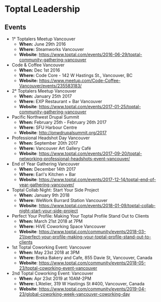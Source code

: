 # Toptal Leadership

## Events


* 1° Toptalers Meetup Vancouver
	* **When:**	June 29th 2016
	* **Where:** Steamworks Vancouver  
	* **Website**: https://www.toptal.com/events/2016-06-29/toptal-community-gathering-vancouver
* Code & Coffee Vancouver
	* **When:** Dec 1st 2016 	
	* **Where:** Code Core - 142 W Hastings St., Vancouver, BC
	* **Website:** https://www.meetup.com/Code-Coffee-Vancouver/events/235583183/
* 2° Toptalers Meetup Vancouver
	* **When:**	January 25th 2017
	* **Where:** EXP Restaurant + Bar Vancouver
	* **Website**: https://www.toptal.com/events/2017-01-25/toptal-community-gathering-vancouver
* Pacific Northwest Drupal Summit
	* **When:**	February 25th - February 26th 2017
	* **Where:** SFU Harbour Centre
	* **Website**: http://pnwdrupalsummit.org/2017
* Professional Headshot Day Vancouver
	* **When:**	September 20th 2017
	* **Where:** Vancouver Art Gallery Café
	* **Website**: https://www.toptal.com/events/2017-09-20/toptal-networking-professional-headshots-event-vancouver/
* End of Year Gathering Vancouver
	* **When:**	December 14th 2017
	* **Where:** Earl's Kitchen + Bar
	* **Website**: https://www.toptal.com/events/2017-12-14/toptal-end-of-year-gathering-vancouver/
* Toptal Collab Night: Start Your Side Project
	* **When:**	January 9th 2018
	* **Where:** WeWork Burrard Station Vancouver
	* **Website**: https://www.toptal.com/events/2018-01-09/toptal-collab-night-start-your-side-project
* Perfect Your Profile: Making Your Toptal Profile Stand Out to Clients
	* **When:**	March 21st 2018 at 7PM
	* **Where:** HiVE Coworking Space Vancouver
	* **Website**: https://www.toptal.com/community/events/2018-03-21/perfect-your-profile-making-your-toptal-profile-stand-out-to-clients
* 1st Toptal Coworking Event: Vancouver
	* **When:**	May 23st 2018 at 3PM
	* **Where:** Breka Bakery and Cafe, 855 Davie St, Vancouver, Canada
	* **Website**: https://www.toptal.com/community/events/2018-05-23/toptal-coworking-event-vancouver
* 2nd Toptal Coworking Event: Vancouver
	* **When:**	Apr 23st 2019 at 10AM-2PM
	* **Where:** L’Atelier, 319 W Hastings St #400, Vancouver, Canada
	* **Website**: https://www.toptal.com/community/events/2019-04-23/global-coworking-week-vancouver-coworking-day

